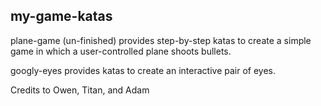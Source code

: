 ## my-game-katas

plane-game (un-finished) provides step-by-step katas to create a simple game in which a user-controlled plane shoots bullets.

googly-eyes provides katas to create an interactive pair of eyes.

Credits to Owen, Titan, and Adam

